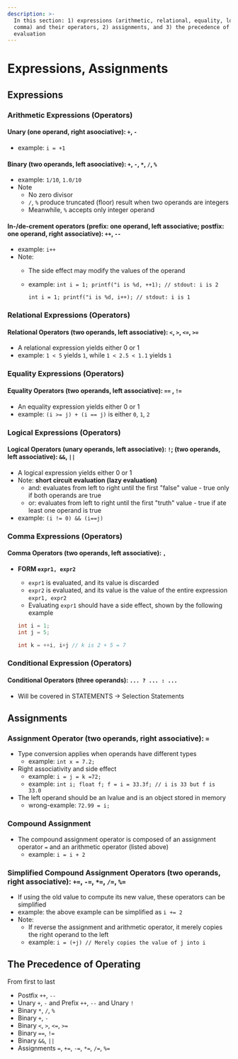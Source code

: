 ```yaml
---
description: >-
  In this section: 1) expressions (arithmetic, relational, equality, logical,
  comma) and their operators, 2) assignments, and 3) the precedence of
  evaluation
---
```


# Expressions, Assignments

## Expressions 

### Arithmetic Expressions \(Operators\)

#### Unary \(one operand, right asoociative\): `+`, `-`

* example: `i = +1`

#### Binary \(two operands, left asoociative\): `+`, `-`, `*`, `/`, `%`

* example: `1/10`, `1.0/10`
* Note
  * No zero divisor
  * `/`, `%` produce truncated \(floor\) result when two operands are integers
  * Meanwhile, `%` accepts only integer operand

#### In-/de-crement operators \(prefix: one operand, left associative; postfix: one operand, right associative\): `++`, `--`

* example: `i++`
* Note:
  * The side effect may modify the values of the operand 
  * example: `int i = 1; printf("i is %d, ++1); // stdout: i is 2` 

    `int i = 1; printf("i is %d, i++); // stdout: i is 1`

### Relational Expressions \(Operators\)

#### Relational Operators \(two operands, left associative\): `<`, `>`, `<=`, `>=`

* A relational expression yields either 0 or 1
* example: `1 < 5` yields `1`, while `1 < 2.5 < 1.1` yields `1`

### Equality Expressions \(Operators\)

#### Equality Operators \(two operands, left associative\): `==` , `!=`

* An equality expression yields either 0 or 1
* example: `(i >= j) + (i == j)` is either `0`, `1`, `2`

### **Logical Expressions \(Operators\)**

#### Logical Operators \(unary operands, left associative\): `!`; \(two operands, left associative\):  `&&`, `||`

* A logical expression yields either 0 or 1
* Note: **short circuit evaluation \(lazy evaluation\)** 
  * and: evaluates from left to right until the first "false" value - true only if both operands are true
  * or: evaluates from left to right until the first "truth" value - true if ate least one operand is true 
* example: `(i != 0) && (i==j)`

### Comma Expressions \(Operators\)

#### Comma Operators \(two operands, left associative\): `,` 

* **FORM `expr1, expr2`**
  * `expr1` is evaluated, and its value is discarded
  * `expr2` is evaluated, and its value is the value of the entire expression `expr1, expr2`
  *  Evaluating `expr1` should have a side effect, shown by the following example

    ```c
    int i = 1;
    int j = 5; 

    int k = ++i, i+j // k is 2 + 5 = 7
    ```

### Conditional Expression \(Operators\)

#### Conditional Operators \(three operands\): `... ? ... : ...`

* Will be covered in STATEMENTS -&gt; Selection Statements

## Assignments

### Assignment Operator \(two operands, right associative\): `=`

* Type conversion applies when operands have different types 
  * example: `int x = 7.2;`
* Right associativity and side effect 
  * example: `i = j = k =72;`
  * example: `int i; float f; f = i = 33.3f; // i is 33 but f is 33.0`
* The left operand should be an lvalue and is an object stored in memory 
  * wrong-example: `72.99 = i;`

### Compound Assignment 

* The compound assignment operator is composed of an assignment operator `=` and an arithmetic operator \(listed above\) 
  * example: `i = i + 2`

### Simplified Compound Assignment Operators \(two operands, right associative\): `+=`, `-=`, `*=`, `/=`, `%=`

* If using the old value to compute its new value, these operators can be simplified 
* example: the above example can be simplified as `i += 2`
* Note: 
  * If reverse the assignment and arithmetic operator, it merely copies the right operand to the left 
  * example: `i = (+j) // Merely copies the value of j into i`

## The Precedence of Operating 

From first to last 

* Postfix `++`, `--`
* Unary `+`, `-` and Prefix `++`, `--` and Unary `!`
* Binary `*`, `/`, `%`
* Binary `+`, `-`
* Binary `<`, `>`, `<=`, `>=`
* Binary `==`, `!=`
* Binary `&&`, `||`
* Assignments `=`, `+=`, `-=`, `*=`, `/=`, `%=` 



